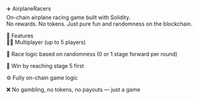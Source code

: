 ✈️ AirplaneRacers         
On-chain airplane racing game built with Solidity.       
No rewards. No tokens. Just pure fun and randomness on the blockchain.         
      
🧩 Features      
👨‍✈️ Multiplayer (up to 5 players)          
         
🔄 Race logic based on randomness (0 or 1 stage forward per round) 
  
🏁 Win by reaching stage 5 first    
        
⚙️ Fully on-chain game logic     
      
❌ No gambling, no tokens, no payouts — just a game     
  
